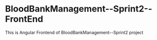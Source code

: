 # BloodBankManagement--Sprint2--FrontEnd
This is Angular Frontend of BloodBankManagement--Sprint2 project
